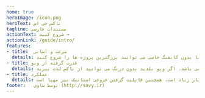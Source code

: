 ```yaml
---
home: true
heroImage: /icon.png
heroText: ناکس جی اس
tagline: مستندات فارسی
actionText: شروع کنید →
actionLink: /guide/intro/
features:
- title:  سرعت و آسانی
  details: اولویت اول ناکس با آسانی و سرعت می باشد. تقریبا بدون کانفیگ خاصی می توانید بزرگترین پروژه ها را شروع کنید! .
- title: قدرت گرفته از ویو
  details: هسته ی اصلی ناکس با ویو می باشد. اگر ویو بلدید بدون درنگ می توانید از ناکس لذت ببرید!
- title: عملکرد
  details: سرعت لود صفحات در ناکس بسیار زیاد است. همچنین قابلیت گرفتن خروجی استاتیک نیز مهیا است.
footer:   توسط ساوی (http://savy.ir)
---
```

